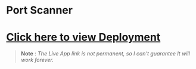 # Port Scanner


# [Click here to view Deployment](https://replit.com/@prabesharyal24/boilerplate-port-scanner#port_scanner.py)
> __Note__ : *The Live App link is not permanent, so  I can't guarantee It will work forever.* 
